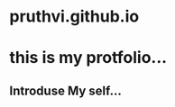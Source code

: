 # pruthvi.github.io
<html>
  <head>
     <title>Protfolio </title>
  </head>
  <body><h1>this is my protfolio...</h1>
    <h2>Introduse My self...</h2> 
        
  </body>
  
  
</html>
